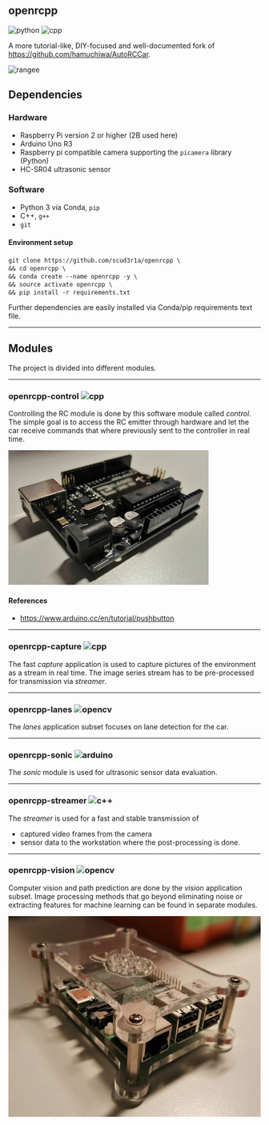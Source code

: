 ## openrcpp
![python](https://img.shields.io/badge/Python-3.6.5-yellow.svg)
![cpp](https://img.shields.io/badge/C++-17-blue.svg)

A more tutorial-like, DIY-focused and well-documented fork of https://github.com/hamuchiwa/AutoRCCar.

![rangee](rangee.jpg)

## Dependencies
### Hardware
- Raspberry Pi version 2 or higher (2B used here)
- Arduino Uno R3
- Raspberry pi compatible camera supporting the `picamera` library (Python)
- HC-SR04 ultrasonic sensor

### Software
- Python 3 via Conda, `pip`
- C++, `g++`
- `git`

#### Environment setup
```
git clone https://github.com/scud3r1a/openrcpp \
&& cd openrcpp \
&& conda create --name openrcpp -y \
&& source activate openrcpp \
&& pip install -r requirements.txt
```
Further dependencies are easily installed via Conda/pip requirements text file.

---

## Modules
The project is divided into different modules.

---

### openrcpp-control ![cpp](https://img.shields.io/badge/Arduino-Uno-blue.svg)
Controlling the RC module is done by this software module called _control_.
The simple goal is to access the RC emitter through hardware and let the
car receive commands that where previously sent to the controller in real time.

![arduino](arduino.jpg)

#### References
- https://www.arduino.cc/en/tutorial/pushbutton

---

### openrcpp-capture ![cpp](https://img.shields.io/badge/C++-17-blue.svg)
The fast _capture_ application is used to capture pictures of the environment
as a stream in real time. The image series stream has to be pre-processed
for transmission via _streamer_.

---

### openrcpp-lanes ![opencv](https://img.shields.io/badge/OpenCV-4.0.0-green.svg)
The _lanes_ application subset focuses on lane detection for the car.

---

### openrcpp-sonic ![arduino](https://img.shields.io/badge/Arduino-Nano-blue.svg)
The _sonic_ module is used for ultrasonic sensor data evaluation.

---

### openrcpp-streamer ![c++](https://img.shields.io/badge/C++-17-blue.svg)
The _streamer_ is used for a fast and stable transmission of
- captured video frames from the camera
- sensor data
to the workstation where the post-processing is done.

---

### openrcpp-vision ![opencv](https://img.shields.io/badge/OpenCV-4.0.0-green.svg)
Computer vision and path prediction are done by the _vision_ application subset.
Image processing methods that go beyond eliminating noise or extracting features
for machine learning can be found in separate modules.

![raspi](raspi.jpg)
